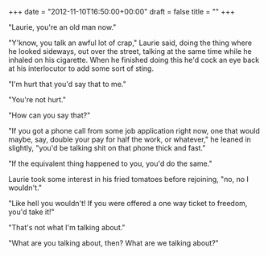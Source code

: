 +++
date = "2012-11-10T16:50:00+00:00"
draft = false
title = ""
+++
<p>"Laurie, you're an old man now."</p>&#13;
<p>"Y'know, you talk an awful lot of crap," Laurie said, doing the thing where he looked sideways, out over the street, talking at the same time while he inhaled on his cigarette. When he finished doing this he'd cock an eye back at his interlocutor to add some sort of sting.</p>&#13;
<p>"I'm hurt that you'd say that to me."</p>&#13;
<p>"You're not hurt."</p>&#13;
<p>"How can you say that?"</p>&#13;
<p>"If you got a phone call from some job application right now, one that would maybe, say, double your pay for half the work, or whatever," he leaned in slightly, "you'd be talking shit on that phone thick and fast."</p>&#13;
<p>"If the equivalent thing happened to you, you'd do the same."</p>&#13;
<p>Laurie took some interest in his fried tomatoes before rejoining, "no, no I wouldn't."</p>&#13;
<p>"Like hell you wouldn't! If you were offered a one way ticket to freedom, you'd take it!"</p>&#13;
<p>"That's not what I'm talking about."</p>&#13;
<p>"What are you talking about, then? What are we talking about?"</p> 
